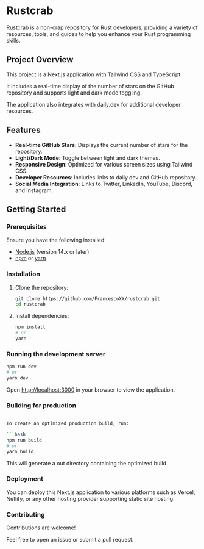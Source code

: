 # Rustcrab

Rustcrab is a non-crap repository for Rust developers, providing a variety of resources, tools, and guides to help you enhance your Rust programming skills.

## Project Overview

This project is a Next.js application with Tailwind CSS and TypeScript. 

It includes a real-time display of the number of stars on the GitHub repository and supports light and dark mode toggling. 

The application also integrates with daily.dev for additional developer resources.

## Features

- **Real-time GitHub Stars**: Displays the current number of stars for the repository.
- **Light/Dark Mode**: Toggle between light and dark themes.
- **Responsive Design**: Optimized for various screen sizes using Tailwind CSS.
- **Developer Resources**: Includes links to daily.dev and GitHub repository.
- **Social Media Integration**: Links to Twitter, LinkedIn, YouTube, Discord, and Instagram.

## Getting Started

### Prerequisites

Ensure you have the following installed:

- [Node.js](https://nodejs.org/) (version 14.x or later)
- [npm](https://www.npmjs.com/) or [yarn](https://yarnpkg.com/)

### Installation

1. Clone the repository:

   ```bash
   git clone https://github.com/FrancescoXX/rustcrab.git
   cd rustcrab

2. Install dependencies:

   ```bash
   npm install
   # or
   yarn

### Running the development server

```bash
npm run dev
# or
yarn dev
```

Open [http://localhost:3000](http://localhost:3000) in your browser to view the application.

### Building for production

```bash

To create an optimized production build, run:

```bash
npm run build
# or
yarn build
```

This will generate a out directory containing the optimized build.

### Deployment

You can deploy this Next.js application to various platforms such as Vercel, Netlify, or any other hosting provider supporting static site hosting.

### Contributing

Contributions are welcome! 

Feel free to open an issue or submit a pull request.